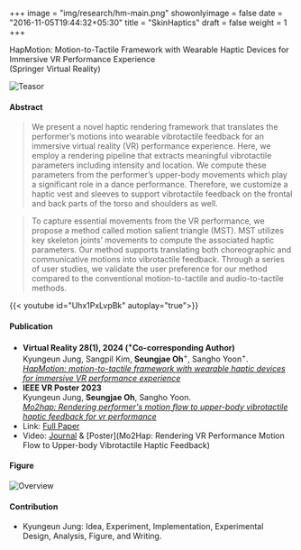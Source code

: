 +++
image = "img/research/hm-main.png"
showonlyimage = false
date = "2016-11-05T19:44:32+05:30"
title = "SkinHaptics"
draft = false
weight = 1
+++

HapMotion: Motion-to-Tactile Framework with Wearable Haptic Devices for Immersive VR Performance Experience<br>(Springer Virtual Reality)
<!--more-->

![Teasor][1]

#### Abstract
> We present a novel haptic rendering framework that translates the performer’s motions into wearable vibrotactile feedback for an immersive virtual reality (VR) performance experience. Here, we employ a rendering pipeline that extracts meaningful vibrotactile parameters including intensity and location. We compute these parameters from the performer’s upper-body movements which play a significant role in a dance performance. Therefore, we customize a haptic vest and sleeves to support vibrotactile feedback on the frontal and back parts of the torso and shoulders as well. 

> To capture essential movements from the VR performance, we propose a method called motion salient triangle (MST). MST utilizes key skeleton joints’ movements to compute the associated haptic parameters. Our method supports translating both choreographic and communicative motions into vibrotactile feedback. Through a series of user studies, we validate the user preference for our method compared to the conventional motion-to-tactile and audio-to-tactile methods.

{{< youtube id="Uhx1PxLvpBk" autoplay="true">}}

#### Publication
* **Virtual Reality 28(1), 2024 (<sup>+</sup>Co-corresponding Author)** <br> Kyungeun Jung, Sangpil Kim, **Seungjae Oh**<sup>+</sup>, Sangho Yoon<sup>+</sup>.<br> *[HapMotion: motion-to-tactile framework with wearable haptic devices for immersive VR performance experience](https://link.springer.com/article/10.1007/s10055-023-00910-z)*
* **IEEE VR Poster 2023** <br> Kyungeun Jung, **Seungjae Oh**, Sangho Yoon.<br>*[Mo2hap: Rendering performer's motion flow to upper-body vibrotactile haptic feedback for vr performance](https://ieeexplore.ieee.org/document/10108631/)*
* Link: [Full Paper](https://link.springer.com/article/10.1007/s10055-023-00910-z)
* Video: [Journal](https://www.youtube.com/watch?v=Uhx1PxLvpBk) & [Poster](Mo2Hap: Rendering VR Performance Motion Flow to Upper-body Vibrotactile Haptic Feedback)

#### Figure

![Overview][2]


#### Contribution
* Kyungeun Jung: Idea, Experiment, Implementation, Experimental Design, Analysis, Figure, and Writing.

[1]: /img/research/hm-teasor.jpg
[2]: /img/research/hm-mapping.jpg

